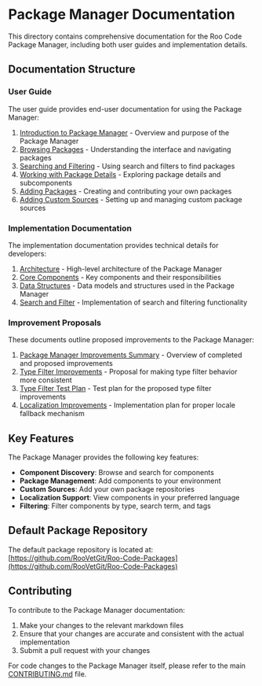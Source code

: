 # Package Manager Documentation

This directory contains comprehensive documentation for the Roo Code Package Manager, including both user guides and implementation details.

## Documentation Structure

### User Guide

The user guide provides end-user documentation for using the Package Manager:

1. [Introduction to Package Manager](./user-guide/01-introduction.md) - Overview and purpose of the Package Manager
2. [Browsing Packages](./user-guide/02-browsing-packages.md) - Understanding the interface and navigating packages
3. [Searching and Filtering](./user-guide/03-searching-and-filtering.md) - Using search and filters to find packages
4. [Working with Package Details](./user-guide/04-working-with-details.md) - Exploring package details and subcomponents
5. [Adding Packages](./user-guide/05-adding-packages.md) - Creating and contributing your own packages
6. [Adding Custom Sources](./user-guide/06-adding-custom-sources.md) - Setting up and managing custom package sources

### Implementation Documentation

The implementation documentation provides technical details for developers:

1. [Architecture](./implementation/01-architecture.md) - High-level architecture of the Package Manager
2. [Core Components](./implementation/02-core-components.md) - Key components and their responsibilities
3. [Data Structures](./implementation/03-data-structures.md) - Data models and structures used in the Package Manager
4. [Search and Filter](./implementation/04-search-and-filter.md) - Implementation of search and filtering functionality

### Improvement Proposals

These documents outline proposed improvements to the Package Manager:

1. [Package Manager Improvements Summary](./implementation/package-manager-improvements-summary.md) - Overview of completed and proposed improvements
2. [Type Filter Improvements](./implementation/type-filter-improvements.md) - Proposal for making type filter behavior more consistent
3. [Type Filter Test Plan](./implementation/type-filter-test-plan.md) - Test plan for the proposed type filter improvements
4. [Localization Improvements](./implementation/localization-improvements.md) - Implementation plan for proper locale fallback mechanism

## Key Features

The Package Manager provides the following key features:

- **Component Discovery**: Browse and search for components
- **Package Management**: Add components to your environment
- **Custom Sources**: Add your own package repositories
- **Localization Support**: View components in your preferred language
- **Filtering**: Filter components by type, search term, and tags

## Default Package Repository

The default package repository is located at:
[https://github.com/RooVetGit/Roo-Code-Packages](https://github.com/RooVetGit/Roo-Code-Packages)

## Contributing

To contribute to the Package Manager documentation:

1. Make your changes to the relevant markdown files
2. Ensure that your changes are accurate and consistent with the actual implementation
3. Submit a pull request with your changes

For code changes to the Package Manager itself, please refer to the main [CONTRIBUTING.md](../../CONTRIBUTING.md) file.
